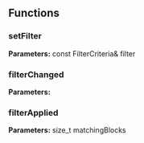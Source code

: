 
## Functions

### setFilter



**Parameters:** const FilterCriteria& filter

### filterChanged



**Parameters:** 

### filterApplied



**Parameters:** size_t matchingBlocks
